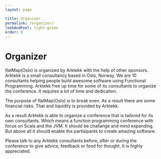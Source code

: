 ```yaml
---
layout: page

title: Organizer
permalink: /organizer/
lookAndFeel: light-green
order: 6
---
```


# Organizer

flatMap(Oslo) is organized by Arktekk with the help of other sponsors. 
Arktekk is a small consultancy based in Oslo, Norway.
We are 10 consultants helping people build awesome software using Functional Programming. 
Arktekk free up time for some of its consultants to organize the conference.
It requires a lot of time and dedication.

The purpose of flatMap(Oslo) is to break even. 
As a result there are some financial risks. 
That and liquidity is provided by Arktekk.

As a result Arktekk is able to organize a conference that is tailored for its own consultants.
Which means a function programming conference with focus on Scala and the JVM.
It should be challange and mind expanding.
But above all it should enable the partisipants to create amazing software.

Please talk to any Arktekk consultants before, after or during the conference to give advice, feedback or food for thought.
It is highly appreciated. 

